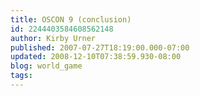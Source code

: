 ```yaml
---
title: OSCON 9 (conclusion)
id: 2244403584608562148
author: Kirby Urner
published: 2007-07-27T18:19:00.000-07:00
updated: 2008-12-10T07:38:59.930-08:00
blog: world_game
tags: 
---
```


